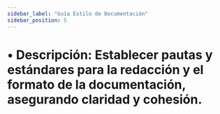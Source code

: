 ```yaml
---
sidebar_label: "Guía Estilo de Documentación"
sidebar_position: 5
---
```


# •	Descripción: Establecer pautas y estándares para la redacción y el formato de la documentación, asegurando claridad y cohesión.
